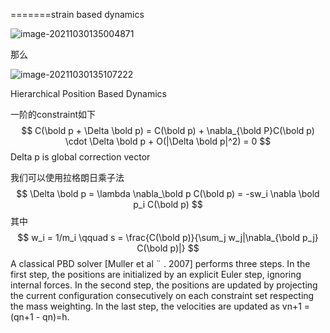 =======strain based dynamics

![image-20211030135004871](D:\定理\模拟技巧.md\image-20211030135004871.png)

那么

![image-20211030135107222](D:\定理\模拟技巧.md\image-20211030135107222.png)

Hierarchical Position Based Dynamics  

一阶的constraint如下
$$
C(\bold p + \Delta \bold p) = C(\bold p) + \nabla_{\bold P}C(\bold p) \cdot \Delta \bold p + O(|\Delta \bold p|^2) = 0
$$
Delta p is global correction vector

我们可以使用拉格朗日乘子法
$$
\Delta \bold p = \lambda \nabla_\bold p C(\bold p) = -sw_i \nabla \bold p_i C(\bold p)
$$
其中
$$
w_i = 1/m_i \qquad s = \frac{C(\bold p)}{\sum_j w_j|\nabla_{\bold p_j} C(\bold p)|}
$$
A classical PBD solver [Muller et al ¨ . 2007] performs three steps.
In the first step, the positions are initialized by an explicit Euler
step, ignoring internal forces. In the second step, the positions are
updated by projecting the current configuration consecutively on
each constraint set respecting the mass weighting. In the last step,
the velocities are updated as vn+1 = (qn+1 - qn)=h.  

